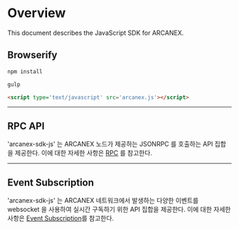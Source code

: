 # Overview

This document describes the JavaScript SDK for ARCANEX.

## Browserify

```bash
npm install
```

```bash
gulp
```

```html
<script type='text/javascript' src='arcanex.js'></script>
```

---

## RPC API

'arcanex-sdk-js' 는 ARCANEX 노드가 제공하는 JSONRPC 를 호출하는 API 집합을 제공한다.
이에 대한 자세한 사항은 [RPC](./acnet.md) 를 참고한다.

---

## Event Subscription

'arcanex-sdk-js' 는 ARCANEX 네트워크에서 발생하는 다양한 이벤트를 websocket 을 사용하여 실시간 구독하기 위한 API 집합을 제공한다.
이에 대한 자세한 사항은 [Event Subscription](./subscriber.md)를 참고한다.